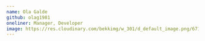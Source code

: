 ```yaml
---
name: Ola Galde
github: olag1981
oneliner: Manager, Developer
image: https://res.cloudinary.com/bekkimg/w_301/d_default_image.png/671
---
```


